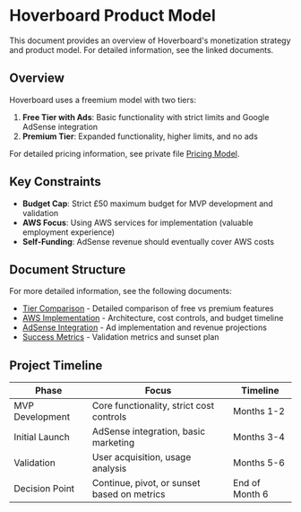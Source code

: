 # Hoverboard Product Model

This document provides an overview of Hoverboard's monetization strategy and product model. For detailed information, see the linked documents.

## Overview

Hoverboard uses a freemium model with two tiers:

1. **Free Tier with Ads**: Basic functionality with strict limits and Google AdSense integration
2. **Premium Tier**: Expanded functionality, higher limits, and no ads

For detailed pricing information, see private file [Pricing Model](pricing_model.md).

## Key Constraints

- **Budget Cap**: Strict £50 maximum budget for MVP development and validation
- **AWS Focus**: Using AWS services for implementation (valuable employment experience)
- **Self-Funding**: AdSense revenue should eventually cover AWS costs

## Document Structure

For more detailed information, see the following documents:

- [Tier Comparison](tier_comparison.md) - Detailed comparison of free vs premium features
- [AWS Implementation](aws_implementation.md) - Architecture, cost controls, and budget timeline
- [AdSense Integration](adsense_integration.md) - Ad implementation and revenue projections
- [Success Metrics](success_metrics.md) - Validation metrics and sunset plan

## Project Timeline

| Phase | Focus | Timeline |
|-------|-------|----------|
| MVP Development | Core functionality, strict cost controls | Months 1-2 |
| Initial Launch | AdSense integration, basic marketing | Months 3-4 |
| Validation | User acquisition, usage analysis | Months 5-6 |
| Decision Point | Continue, pivot, or sunset based on metrics | End of Month 6 |

